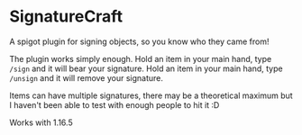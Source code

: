 # SignatureCraft
A spigot plugin for signing objects, so you know who they came from!

The plugin works simply enough. 
Hold an item in your main hand, type `/sign` and it will bear your signature.
Hold an item in your main hand, type `/unsign` and it will remove your signature.

Items can have multiple signatures, there may be a theoretical maximum but I haven't been able to test with enough people to hit it :D

Works with 1.16.5